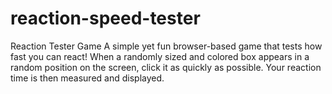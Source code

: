 # reaction-speed-tester
Reaction Tester Game A simple yet fun browser-based game that tests how fast you can react! When a randomly sized and colored box appears in a random position on the screen, click it as quickly as possible. Your reaction time is then measured and displayed.
